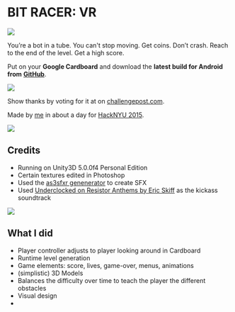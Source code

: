 BIT RACER: VR
=============
![](https://github.com/drfuzzyness/BitRacerVR/blob/master/Marketing/menu.gif?raw=true)

You’re a bot in a tube. You can't stop moving. Get coins. Don’t crash. Reach to the end of the level. Get a high score.

Put on your **Google Cardboard** and download the **latest build for Android from** [**GitHub**](https://github.com/drfuzzyness/BitRacerVR/raw/master/Builds/BitRacerVR.apk).

![](https://github.com/drfuzzyness/BitRacerVR/blob/master/Marketing/goal.gif?raw=true)

Show thanks by voting for it at on [challengepost.com](http://challengepost.com/software/bitracervr).

Made by [me](http://matthewconto.com) in about a day for [HackNYU 2015](http://hacknyu.org/).

![](https://github.com/drfuzzyness/BitRacerVR/blob/master/Marketing/ship-destroy.gif?raw=true)


## Credits
- Running on Unity3D 5.0.0f4 Personal Edition
- Certain textures edited in Photoshop
- Used the [as3sfxr genenerator](http://www.superflashbros.net/as3sfxr/) to create SFX
- Used [Underclocked on Resistor Anthems by Eric Skiff](http://ericskiff.com/music/) as the kickass soundtrack

![](https://github.com/drfuzzyness/BitRacerVR/blob/master/Marketing/win.gif?raw=true)

## What I did
- Player controller adjusts to player looking around in Cardboard
- Runtime level generation
- Game elements: score, lives, game-over, menus, animations
- (simplistic) 3D Models
- Balances the difficulty over time to teach the player the different obstacles
- Visual design
- 